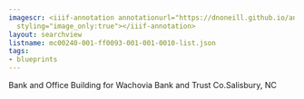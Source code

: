 ```yaml
---
imagescr: <iiif-annotation annotationurl="https://dnoneill.github.io/annotations/mc00240-001-ff0093-001-001-0010-1.json"
  styling="image_only:true"></iiif-annotation>
layout: searchview
listname: mc00240-001-ff0093-001-001-0010-list.json
tags:
- blueprints
---
```

Bank and Office Building for Wachovia Bank and Trust Co.Salisbury, NC